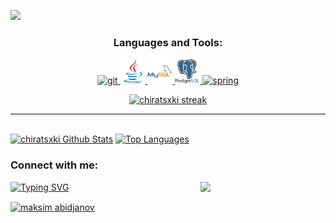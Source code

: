 <a href="#"><img width="1000" height="auto" src="https://media.tenor.com/RizT-AtAcfkAAAAC/berserk-guts.gif" height="100px"/></a>


<p align="center">

<h3 align="center">Languages and Tools:</h3>
<p align="center"> <a href="https://git-scm.com/" target="_blank" rel="noreferrer"> <img src="https://www.vectorlogo.zone/logos/git-scm/git-scm-icon.svg" alt="git" width="40" height="40"/> </a> <a href="https://www.java.com" target="_blank" rel="noreferrer"> <img src="https://raw.githubusercontent.com/devicons/devicon/master/icons/java/java-original.svg" alt="java" width="40" height="40"/> </a> <a href="https://www.mysql.com/" target="_blank" rel="noreferrer"> <img src="https://raw.githubusercontent.com/devicons/devicon/master/icons/mysql/mysql-original-wordmark.svg" alt="mysql" width="40" height="40"/> </a> <a href="https://www.postgresql.org" target="_blank" rel="noreferrer"> <img src="https://raw.githubusercontent.com/devicons/devicon/master/icons/postgresql/postgresql-original-wordmark.svg" alt="postgresql" width="40" height="40"/> </a> <a href="https://spring.io/" target="_blank" rel="noreferrer"> <img src="https://www.vectorlogo.zone/logos/springio/springio-icon.svg" alt="spring" width="40" height="40"/> </a> </p>



<p align="center">
    <a href="https://github.com/chiratski/github-readme-streak-stats">
        <img title="" alt="chiratsxki streak" src="https://github-readme-streak-stats.herokuapp.com/?user=chiratsxki&theme=black-ice&hide_border=true&stroke=0000&background=060A0CD0"/>
    </a>
</p>

<hr/>


<br>
  <a href="https://github.com/chiratsxki/github-readme-stats"><img alt="chiratsxki Github Stats" src="https://github-readme-stats-sigma-five.vercel.app/api?username=chiratsxki&show_icons=true&count_private=true&theme=react&hide_border=true&bg_color=0D1117" /></a>
  <a href="https://github.com/chiratsxki/github-readme-stats"><img alt="Top Languages" src="https://github-readme-stats-sigma-five.vercel.app/api/top-langs/?username=chiratsxki&langs_count=8&count_private=true&layout=compact&theme=react&hide_border=true&bg_color=0D1117" /></a>
<br/>
  

<h3 align="left">Connect with me:</h3>
<p align="left">

<img align="right" width="200" src="https://gifdb.com/images/file/pixelated-cartoon-guts-berserk-j3r9w6cgcod4mffd.gif">

[![Typing SVG](https://readme-typing-svg.herokuapp.com?color=%2336BCF7&lines=Computer+science+student)](https://git.io/typing-svg)


<a href="https://linkedin.com/in/maksim-abidjanov-b35a74240" target="blank"><img align="center" src="https://raw.githubusercontent.com/rahuldkjain/github-profile-readme-generator/master/src/images/icons/Social/linked-in-alt.svg" alt="maksim abidjanov" height="30" width="40" /></a>




